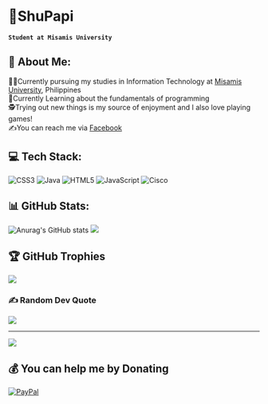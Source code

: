 # 👾ShuPapi

**`Student at Misamis University`**

## 💫 About Me:
🧑‍💻Currently pursuing my studies in Information Technology at [Misamis University](https://www.facebook.com/MisamisUniversity), Philippines<br>
🤖Currently Learning about the fundamentals of programming<br>
🕵️Trying out new things is my source of enjoyment and I also love playing games!<br>
✍️You can reach me via [Facebook](https://www.facebook.com/coolguysfresh)

## 💻 Tech Stack:
![CSS3](https://img.shields.io/badge/css3-%231572B6.svg?style=for-the-badge&logo=css3&logoColor=white) ![Java](https://img.shields.io/badge/java-%23ED8B00.svg?style=for-the-badge&logo=openjdk&logoColor=white) ![HTML5](https://img.shields.io/badge/html5-%23E34F26.svg?style=for-the-badge&logo=html5&logoColor=white) ![JavaScript](https://img.shields.io/badge/javascript-%23323330.svg?style=for-the-badge&logo=javascript&logoColor=%23F7DF1E) ![Cisco](https://img.shields.io/badge/cisco-%23049fd9.svg?style=for-the-badge&logo=cisco&logoColor=black)
## 📊 GitHub Stats:
![Anurag's GitHub stats](https://github-readme-stats.vercel.app/api?username=Shu&show_icons=true&theme=radical)
![](https://nirzak-streak-stats.vercel.app/?user=Shu-papi&theme=dark&hide_border=false)<br/>

## 🏆 GitHub Trophies
![](https://github-profile-trophy.vercel.app/?username=Shu-papi&theme=radical&no-frame=false&no-bg=true&margin-w=4)

### ✍️ Random Dev Quote
![](https://quotes-github-readme.vercel.app/api?type=horizontal&theme=radical)

---
[![](https://visitcount.itsvg.in/api?id=Shu-papi&icon=5&color=1)](https://visitcount.itsvg.in)

  ## 💰 You can help me by Donating
  [![PayPal](https://img.shields.io/badge/PayPal-00457C?style=for-the-badge&logo=paypal&logoColor=white)](https://paypal.me/https://paypal.me/Shu854?country.x=PH&locale.x=en_US) 

<!-- Proudly created with GPRM ( https://gprm.itsvg.in ) -->

